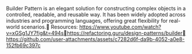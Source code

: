 Builder Pattern is an elegant solution for constructing complex objects in a controlled, readable, and reusable way. It has been widely adopted across industries and programming languages, offering great flexibility for real-world scenarios.
Resources:
https://www.youtube.com/watch?v=xGSg1JY7fig&t=494shttps://refactoring.guru/design-patterns/builder
https://github.com/user-attachments/assets/c7282d6f-da9b-4052-a0e8-152fb69c397c
